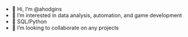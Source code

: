 - 👋 Hi, I’m @ahodgins
- 👀 I’m interested in data analysis, automation, and game development
- 🌱 SQL/Python
- 💞️ I’m looking to collaborate on any projects

<!---
ahodgins/ahodgins is a ✨ special ✨ repository because its `README.md` (this file) appears on your GitHub profile.
You can click the Preview link to take a look at your changes.
--->
